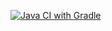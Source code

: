 [![Java CI with Gradle](https://github.com/TanziliaM/PageObject-s/actions/workflows/gradle1.yml/badge.svg)](https://github.com/TanziliaM/PageObject-s/actions/workflows/gradle1.yml)
